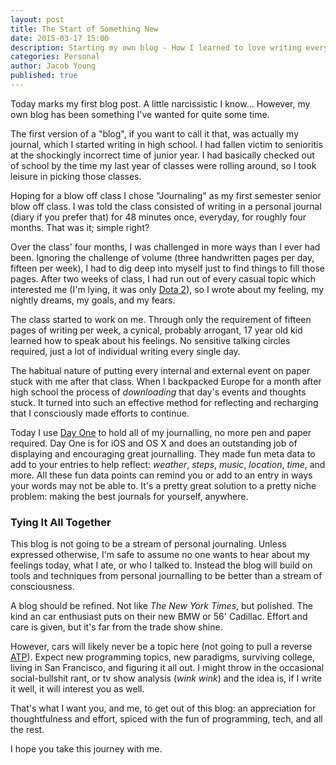 ```yaml
---
layout: post
title: The Start of Something New
date: 2015-03-17 15:00
description: Starting my own blog - How I learned to love writing everyday
categories: Personal
author: Jacob Young
published: true
---
```


Today marks my first blog post. A little narcissistic I know... However, my own blog has been something I've wanted for quite some time.

The first version of a "blog", if you want to call it that, was actually my journal, which I started writing in high school. I had fallen victim to senioritis at the shockingly incorrect time of junior year. I had basically checked out of school by the time my last year of classes were rolling around, so I took leisure in picking those classes.

Hoping for a blow off class I chose "Journaling" as my first semester senior blow off class. I was told the class consisted of writing in a personal journal (diary if you prefer that) for 48 minutes once, everyday, for roughly four months. That was it; simple right?

Over the class' four months, I was challenged in more ways than I ever had been. Ignoring the challenge of volume (three handwritten pages per day, fifteen per week), I had to dig deep into myself just to find things to fill those pages. After two weeks of class, I had run out of every casual topic which interested me (I'm lying, it was only [Dota 2](http://blog.dota2.com)), so I wrote about my feeling, my nightly dreams, my goals, and my fears.

The class started to work on me. Through only the requirement of fifteen pages of writing per week, a cynical, probably arrogant, 17 year old kid learned how to speak about his feelings. No sensitive talking circles required, just a lot of individual writing every single day.

The habitual nature of putting every internal and external event on paper stuck with me after that class. When I backpacked Europe for a month after high school the process of *downloading* that day's events and thoughts stuck. It turned into such an effective method for reflecting and recharging that I consciously made efforts to continue. 

Today I use [Day One](http://dayoneapp.com) to hold all of my journalling, no more pen and paper required. Day One is for iOS and  OS X and does an outstanding job of displaying and encouraging great journalling. They made fun meta data to add to your entries to help reflect: *weather*, *steps*, *music*, *location*, *time*, and more. All these fun data points can remind you or add to an entry in ways your words may not be able to. It's a pretty great solution to a pretty niche problem: making the best journals for yourself, anywhere.

### Tying It All Together

This blog is not going to be a stream of personal journaling. Unless expressed otherwise, I'm safe to assume no one wants to hear about my feelings today, what I ate, or who I talked to. Instead the blog will build on tools and techniques from personal journalling to be better than a stream of consciousness.

A blog should be refined. Not like *The New York Times*, but polished. The kind an car enthusiast puts on their new BMW or 56' Cadillac. Effort and care is given, but it's far from the trade show shine.

However, cars will likely never be a topic here (not going to pull a reverse [ATP](http://neutral.fm)). Expect new programming topics, new paradigms, surviving college, living in San Francisco, and figuring it all out. I might throw in the occasional social-bullshit rant, or tv show analysis (*wink wink*) and the idea is, if I write it well, it will interest you as well.

That's what I want you, and me, to get out of this blog: an appreciation for thoughtfulness and effort, spiced with the fun of programming, tech, and all the rest.

I hope you take this journey with me.

